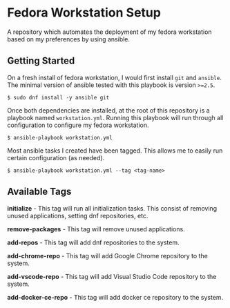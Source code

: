 # Fedora Workstation Setup

A repository which automates the deployment of my fedora workstation based
on my preferences by using ansible.

## Getting Started

On a fresh install of fedora workstation, I would first install `git` and
`ansible`. The minimal version of ansible tested with this playbook is
version `>=2.5`.

```
$ sudo dnf install -y ansible git
```

Once both dependencies are installed, at the root of this repository is a
playbook named `workstation.yml`. Running this playbook will run through all
configuration to configure my fedora workstation.

```
$ ansible-playbook workstation.yml
```

Most ansible tasks I created have been tagged. This allows me to easily run
certain configuration (as needed).

```
$ ansible-playbook workstation.yml --tag <tag-name>
```

## Available Tags

**initialize** - This tag will run all initialization tasks. This consist of
removing unused applications, setting dnf repositories, etc.

**remove-packages** - This tag will remove unused applications.

**add-repos** - This tag will add dnf repositories to the system.

**add-chrome-repo** - This tag will add Google Chrome repository to the
system.

**add-vscode-repo** - This tag will add Visual Studio Code repository to
the system.

**add-docker-ce-repo** - This tag will add docker ce repository to the
system.
